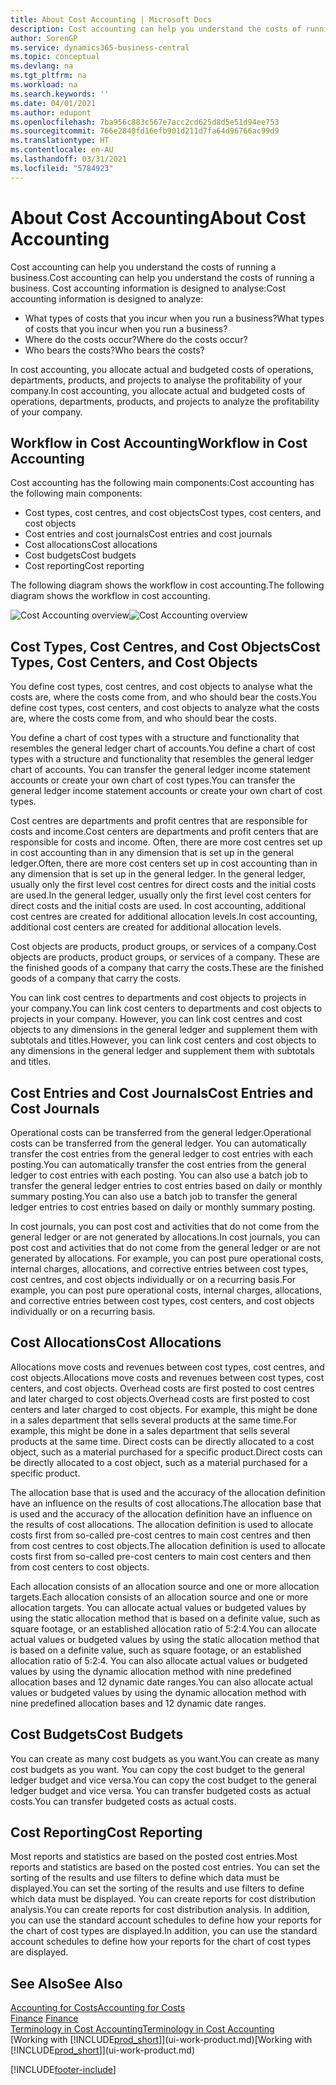 ```yaml
---
title: About Cost Accounting | Microsoft Docs
description: Cost accounting can help you understand the costs of running a business.
author: SorenGP
ms.service: dynamics365-business-central
ms.topic: conceptual
ms.devlang: na
ms.tgt_pltfrm: na
ms.workload: na
ms.search.keywords: ''
ms.date: 04/01/2021
ms.author: edupont
ms.openlocfilehash: 7ba956c883c567e7acc2cd625d8d5e51d94ee753
ms.sourcegitcommit: 766e2840fd16efb901d211d7fa64d96766ac99d9
ms.translationtype: HT
ms.contentlocale: en-AU
ms.lasthandoff: 03/31/2021
ms.locfileid: "5784923"
---
```

# <a name="about-cost-accounting"></a><span data-ttu-id="bec0f-103">About Cost Accounting</span><span class="sxs-lookup"><span data-stu-id="bec0f-103">About Cost Accounting</span></span>
<span data-ttu-id="bec0f-104">Cost accounting can help you understand the costs of running a business.</span><span class="sxs-lookup"><span data-stu-id="bec0f-104">Cost accounting can help you understand the costs of running a business.</span></span> <span data-ttu-id="bec0f-105">Cost accounting information is designed to analyse:</span><span class="sxs-lookup"><span data-stu-id="bec0f-105">Cost accounting information is designed to analyze:</span></span>  

-   <span data-ttu-id="bec0f-106">What types of costs that you incur when you run a business?</span><span class="sxs-lookup"><span data-stu-id="bec0f-106">What types of costs that you incur when you run a business?</span></span>  
-   <span data-ttu-id="bec0f-107">Where do the costs occur?</span><span class="sxs-lookup"><span data-stu-id="bec0f-107">Where do the costs occur?</span></span>  
-   <span data-ttu-id="bec0f-108">Who bears the costs?</span><span class="sxs-lookup"><span data-stu-id="bec0f-108">Who bears the costs?</span></span>  

<span data-ttu-id="bec0f-109">In cost accounting, you allocate actual and budgeted costs of operations, departments, products, and projects to analyse the profitability of your company.</span><span class="sxs-lookup"><span data-stu-id="bec0f-109">In cost accounting, you allocate actual and budgeted costs of operations, departments, products, and projects to analyze the profitability of your company.</span></span>  

## <a name="workflow-in-cost-accounting"></a><span data-ttu-id="bec0f-110">Workflow in Cost Accounting</span><span class="sxs-lookup"><span data-stu-id="bec0f-110">Workflow in Cost Accounting</span></span>  
<span data-ttu-id="bec0f-111">Cost accounting has the following main components:</span><span class="sxs-lookup"><span data-stu-id="bec0f-111">Cost accounting has the following main components:</span></span>  

-   <span data-ttu-id="bec0f-112">Cost types, cost centres, and cost objects</span><span class="sxs-lookup"><span data-stu-id="bec0f-112">Cost types, cost centers, and cost objects</span></span>  
-   <span data-ttu-id="bec0f-113">Cost entries and cost journals</span><span class="sxs-lookup"><span data-stu-id="bec0f-113">Cost entries and cost journals</span></span>  
-   <span data-ttu-id="bec0f-114">Cost allocations</span><span class="sxs-lookup"><span data-stu-id="bec0f-114">Cost allocations</span></span>  
-   <span data-ttu-id="bec0f-115">Cost budgets</span><span class="sxs-lookup"><span data-stu-id="bec0f-115">Cost budgets</span></span>
-   <span data-ttu-id="bec0f-116">Cost reporting</span><span class="sxs-lookup"><span data-stu-id="bec0f-116">Cost reporting</span></span>  

<span data-ttu-id="bec0f-117">The following diagram shows the workflow in cost accounting.</span><span class="sxs-lookup"><span data-stu-id="bec0f-117">The following diagram shows the workflow in cost accounting.</span></span>  

<span data-ttu-id="bec0f-118">![Cost Accounting overview](media/costaccountingoverview.png "CostAccountingOverview")</span><span class="sxs-lookup"><span data-stu-id="bec0f-118">![Cost Accounting overview](media/costaccountingoverview.png "CostAccountingOverview")</span></span>  

## <a name="cost-types-cost-centers-and-cost-objects"></a><span data-ttu-id="bec0f-119">Cost Types, Cost Centres, and Cost Objects</span><span class="sxs-lookup"><span data-stu-id="bec0f-119">Cost Types, Cost Centers, and Cost Objects</span></span>  
<span data-ttu-id="bec0f-120">You define cost types, cost centres, and cost objects to analyse what the costs are, where the costs come from, and who should bear the costs.</span><span class="sxs-lookup"><span data-stu-id="bec0f-120">You define cost types, cost centers, and cost objects to analyze what the costs are, where the costs come from, and who should bear the costs.</span></span>  

<span data-ttu-id="bec0f-121">You define a chart of cost types with a structure and functionality that resembles the general ledger chart of accounts.</span><span class="sxs-lookup"><span data-stu-id="bec0f-121">You define a chart of cost types with a structure and functionality that resembles the general ledger chart of accounts.</span></span> <span data-ttu-id="bec0f-122">You can transfer the general ledger income statement accounts or create your own chart of cost types.</span><span class="sxs-lookup"><span data-stu-id="bec0f-122">You can transfer the general ledger income statement accounts or create your own chart of cost types.</span></span>  

<span data-ttu-id="bec0f-123">Cost centres are departments and profit centres that are responsible for costs and income.</span><span class="sxs-lookup"><span data-stu-id="bec0f-123">Cost centers are departments and profit centers that are responsible for costs and income.</span></span> <span data-ttu-id="bec0f-124">Often, there are more cost centres set up in cost accounting than in any dimension that is set up in the general ledger.</span><span class="sxs-lookup"><span data-stu-id="bec0f-124">Often, there are more cost centers set up in cost accounting than in any dimension that is set up in the general ledger.</span></span> <span data-ttu-id="bec0f-125">In the general ledger, usually only the first level cost centres for direct costs and the initial costs are used.</span><span class="sxs-lookup"><span data-stu-id="bec0f-125">In the general ledger, usually only the first level cost centers for direct costs and the initial costs are used.</span></span> <span data-ttu-id="bec0f-126">In cost accounting, additional cost centres are created for additional allocation levels.</span><span class="sxs-lookup"><span data-stu-id="bec0f-126">In cost accounting, additional cost centers are created for additional allocation levels.</span></span>  

<span data-ttu-id="bec0f-127">Cost objects are products, product groups, or services of a company.</span><span class="sxs-lookup"><span data-stu-id="bec0f-127">Cost objects are products, product groups, or services of a company.</span></span> <span data-ttu-id="bec0f-128">These are the finished goods of a company that carry the costs.</span><span class="sxs-lookup"><span data-stu-id="bec0f-128">These are the finished goods of a company that carry the costs.</span></span>  

<span data-ttu-id="bec0f-129">You can link cost centres to departments and cost objects to projects in your company.</span><span class="sxs-lookup"><span data-stu-id="bec0f-129">You can link cost centers to departments and cost objects to projects in your company.</span></span> <span data-ttu-id="bec0f-130">However, you can link cost centres and cost objects to any dimensions in the general ledger and supplement them with subtotals and titles.</span><span class="sxs-lookup"><span data-stu-id="bec0f-130">However, you can link cost centers and cost objects to any dimensions in the general ledger and supplement them with subtotals and titles.</span></span>  

## <a name="cost-entries-and-cost-journals"></a><span data-ttu-id="bec0f-131">Cost Entries and Cost Journals</span><span class="sxs-lookup"><span data-stu-id="bec0f-131">Cost Entries and Cost Journals</span></span>  
<span data-ttu-id="bec0f-132">Operational costs can be transferred from the general ledger.</span><span class="sxs-lookup"><span data-stu-id="bec0f-132">Operational costs can be transferred from the general ledger.</span></span> <span data-ttu-id="bec0f-133">You can automatically transfer the cost entries from the general ledger to cost entries with each posting.</span><span class="sxs-lookup"><span data-stu-id="bec0f-133">You can automatically transfer the cost entries from the general ledger to cost entries with each posting.</span></span> <span data-ttu-id="bec0f-134">You can also use a batch job to transfer the general ledger entries to cost entries based on daily or monthly summary posting.</span><span class="sxs-lookup"><span data-stu-id="bec0f-134">You can also use a batch job to transfer the general ledger entries to cost entries based on daily or monthly summary posting.</span></span>  

<span data-ttu-id="bec0f-135">In cost journals, you can post cost and activities that do not come from the general ledger or are not generated by allocations.</span><span class="sxs-lookup"><span data-stu-id="bec0f-135">In cost journals, you can post cost and activities that do not come from the general ledger or are not generated by allocations.</span></span> <span data-ttu-id="bec0f-136">For example, you can post pure operational costs, internal charges, allocations, and corrective entries between cost types, cost centres, and cost objects individually or on a recurring basis.</span><span class="sxs-lookup"><span data-stu-id="bec0f-136">For example, you can post pure operational costs, internal charges, allocations, and corrective entries between cost types, cost centers, and cost objects individually or on a recurring basis.</span></span>  

## <a name="cost-allocations"></a><span data-ttu-id="bec0f-137">Cost Allocations</span><span class="sxs-lookup"><span data-stu-id="bec0f-137">Cost Allocations</span></span>  
<span data-ttu-id="bec0f-138">Allocations move costs and revenues between cost types, cost centres, and cost objects.</span><span class="sxs-lookup"><span data-stu-id="bec0f-138">Allocations move costs and revenues between cost types, cost centers, and cost objects.</span></span> <span data-ttu-id="bec0f-139">Overhead costs are first posted to cost centres and later charged to cost objects.</span><span class="sxs-lookup"><span data-stu-id="bec0f-139">Overhead costs are first posted to cost centers and later charged to cost objects.</span></span> <span data-ttu-id="bec0f-140">For example, this might be done in a sales department that sells several products at the same time.</span><span class="sxs-lookup"><span data-stu-id="bec0f-140">For example, this might be done in a sales department that sells several products at the same time.</span></span> <span data-ttu-id="bec0f-141">Direct costs can be directly allocated to a cost object, such as a material purchased for a specific product.</span><span class="sxs-lookup"><span data-stu-id="bec0f-141">Direct costs can be directly allocated to a cost object, such as a material purchased for a specific product.</span></span>  

<span data-ttu-id="bec0f-142">The allocation base that is used and the accuracy of the allocation definition have an influence on the results of cost allocations.</span><span class="sxs-lookup"><span data-stu-id="bec0f-142">The allocation base that is used and the accuracy of the allocation definition have an influence on the results of cost allocations.</span></span> <span data-ttu-id="bec0f-143">The allocation definition is used to allocate costs first from so-called pre-cost centres to main cost centres and then from cost centres to cost objects.</span><span class="sxs-lookup"><span data-stu-id="bec0f-143">The allocation definition is used to allocate costs first from so-called pre-cost centers to main cost centers and then from cost centers to cost objects.</span></span>  

<span data-ttu-id="bec0f-144">Each allocation consists of an allocation source and one or more allocation targets.</span><span class="sxs-lookup"><span data-stu-id="bec0f-144">Each allocation consists of an allocation source and one or more allocation targets.</span></span> <span data-ttu-id="bec0f-145">You can allocate actual values or budgeted values by using the static allocation method that is based on a definite value, such as square footage, or an established allocation ratio of 5:2:4.</span><span class="sxs-lookup"><span data-stu-id="bec0f-145">You can allocate actual values or budgeted values by using the static allocation method that is based on a definite value, such as square footage, or an established allocation ratio of 5:2:4.</span></span> <span data-ttu-id="bec0f-146">You can also allocate actual values or budgeted values by using the dynamic allocation method with nine predefined allocation bases and 12 dynamic date ranges.</span><span class="sxs-lookup"><span data-stu-id="bec0f-146">You can also allocate actual values or budgeted values by using the dynamic allocation method with nine predefined allocation bases and 12 dynamic date ranges.</span></span>  

## <a name="cost-budgets"></a><span data-ttu-id="bec0f-147">Cost Budgets</span><span class="sxs-lookup"><span data-stu-id="bec0f-147">Cost Budgets</span></span>  
<span data-ttu-id="bec0f-148">You can create as many cost budgets as you want.</span><span class="sxs-lookup"><span data-stu-id="bec0f-148">You can create as many cost budgets as you want.</span></span> <span data-ttu-id="bec0f-149">You can copy the cost budget to the general ledger budget and vice versa.</span><span class="sxs-lookup"><span data-stu-id="bec0f-149">You can copy the cost budget to the general ledger budget and vice versa.</span></span> <span data-ttu-id="bec0f-150">You can transfer budgeted costs as actual costs.</span><span class="sxs-lookup"><span data-stu-id="bec0f-150">You can transfer budgeted costs as actual costs.</span></span>  

## <a name="cost-reporting"></a><span data-ttu-id="bec0f-151">Cost Reporting</span><span class="sxs-lookup"><span data-stu-id="bec0f-151">Cost Reporting</span></span>  
<span data-ttu-id="bec0f-152">Most reports and statistics are based on the posted cost entries.</span><span class="sxs-lookup"><span data-stu-id="bec0f-152">Most reports and statistics are based on the posted cost entries.</span></span> <span data-ttu-id="bec0f-153">You can set the sorting of the results and use filters to define which data must be displayed.</span><span class="sxs-lookup"><span data-stu-id="bec0f-153">You can set the sorting of the results and use filters to define which data must be displayed.</span></span> <span data-ttu-id="bec0f-154">You can create reports for cost distribution analysis.</span><span class="sxs-lookup"><span data-stu-id="bec0f-154">You can create reports for cost distribution analysis.</span></span> <span data-ttu-id="bec0f-155">In addition, you can use the standard account schedules to define how your reports for the chart of cost types are displayed.</span><span class="sxs-lookup"><span data-stu-id="bec0f-155">In addition, you can use the standard account schedules to define how your reports for the chart of cost types are displayed.</span></span>  

## <a name="see-also"></a><span data-ttu-id="bec0f-156">See Also</span><span class="sxs-lookup"><span data-stu-id="bec0f-156">See Also</span></span>  
 [<span data-ttu-id="bec0f-157">Accounting for Costs</span><span class="sxs-lookup"><span data-stu-id="bec0f-157">Accounting for Costs</span></span>](finance-manage-cost-accounting.md)  
 <span data-ttu-id="bec0f-158">[Finance](finance.md) </span><span class="sxs-lookup"><span data-stu-id="bec0f-158">[Finance](finance.md) </span></span>  
 [<span data-ttu-id="bec0f-159">Terminology in Cost Accounting</span><span class="sxs-lookup"><span data-stu-id="bec0f-159">Terminology in Cost Accounting</span></span>](finance-terminology-in-cost-accounting.md)  
 <span data-ttu-id="bec0f-160">[Working with [!INCLUDE[prod_short](includes/prod_short.md)]](ui-work-product.md)</span><span class="sxs-lookup"><span data-stu-id="bec0f-160">[Working with [!INCLUDE[prod_short](includes/prod_short.md)]](ui-work-product.md)</span></span>


[!INCLUDE[footer-include](includes/footer-banner.md)]
